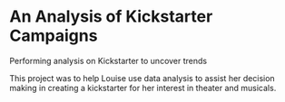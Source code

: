 # An Analysis of Kickstarter Campaigns
Performing analysis on Kickstarter to uncover trends

This project was to help Louise use data analysis to assist her decision making in creating a kickstarter for her interest in theater and musicals.
